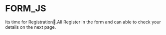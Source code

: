 # FORM_JS
Its time for Registration📝.All Register in the form and can able to check your details on the next page.
